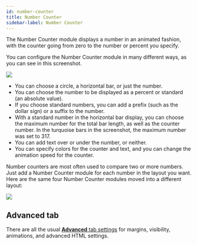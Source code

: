 ```yaml
---
id: number-counter
title: Number Counter
sidebar-label: Number Counter
---
```


The Number Counter module displays a number in an animated fashion, with the
counter going from zero to the number or percent you specify.

You can configure the Number Counter module in many different ways, as you can
see in this screenshot.

![](/img/number-counter-21086a65.png)

  * You can choose a circle, a horizontal bar, or just the number.
  * You can choose the number to be displayed as a percent or standard (an absolute value).
  * If you choose standard numbers, you can add a prefix (such as the dollar sign) or a suffix to the number.
  * With a standard number in the horizontal bar display, you can choose the maximum number for the total bar length, as well as the counter number. In the turquoise bars in the screenshot, the maximum number was set to 317.
  * You can add text over or under the number, or neither.
  * You can specify colors for the counter and text, and you can change the animation speed for the counter.

Number counters are most often used to compare two or more numbers. Just add a
Number Counter module for each number in the layout you want. Here are the
same four Number Counter modules moved into a different layout:

![](/img/number-counter-f3441c12.png)

## Advanced tab

There are all the usual [**Advanced** tab settings](/beaver-builder/layouts/advanced-tab-rows-columns-modules.md) for margins, visibility, animations, and advanced HTML settings.

